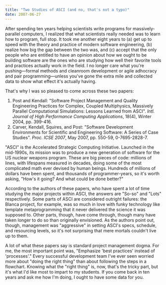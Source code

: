 ```yaml
---
title: "Two Studies of ASCI (and no, that's not a typo)"
date: 2007-06-27
---
```

After spending ten years helping scientists write programs for massively-parallel computers, I realized that what scientists really needed was to learn how to program, full stop.  It took me another eight years to (a) get up to speed with the theory and practice of modern software engineering, (b) realize how big the gap between the two was, and (c) accept that the only people who are entitled to have an opinion about how we ought to be building software are the ones who are studying how well their favorite tools and practices actually work in the field.  I no longer care what you're pushing—formal methods and cleanroom development or agile adhocracy and pair programming—unless you've gone the extra mile and collected data to show what effect it's actually having.

That's why I was so pleased to come across these two papers:
<ol>
  <li>Post and Kendall: "Software Project Management and Quality Engineering Practices for Complex, Coupled Multiphysics, Massively Parallel Computational Simulations: Lessons Learned from ASCI". <cite>Intl. Journal of High Performance Computing Applications</cite>, 18(4), Winter 2004, pp. 399-416.</li>
  <li>Carver, Kendall, Squires, and Post: "Software Development Environments for Scientific and Engineering Software: A Series of Case Studies".  <cite>Proc. ICSE 2007</cite>, May 2007, pp. 550-59, 0-7695-2828-7.</li>
</ol>
"ASCI" is the Accelerated Strategic Computing Initiative.  Launched in the mid-1990s, its mission was to produce a new generation of software for the US nuclear weapons program.  These are big pieces of code: millions of lines, with lifespans measured in decades, doing some of the most complicated math ever devised by human beings. Hundreds of millions of dollars have been spent, and thousands of programmer-years, so it's worth asking, "How's it going?  And what could be done better?"

According to the authors of these papers, who have spent a lot of time studying the major projects within ASCI, the answers are "So-so" and "Lots" respectively.  Some parts of ASCI are considered outright failures: the Blanca project, for example, was so much in love with funky technology like template metaprogramming that it never delivered the science it was supposed to.  Other parts, though, have come through, though many have taken longer to do so than originally envisioned.  As the authors point out, though, management was "aggressive" in setting ASCI's specs, schedule, and resourcing levels, so it's not surprising that mere mortals couldn't live up to them.

A lot of what these papers say is standard project management dogma.  For me, the most important point was, "Emphasize 'best practices' instead of 'processes'."  Every successful development team I've ever seen worried more about "doing the right thing" than about following the steps in a flowchart.  Knowing what the "right thing" is, now, that's the tricky part, but it's what I'd like most to impart to my students.  If you come back in ten years and ask me how I'm doing, I ought to have some data for you.
